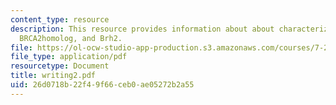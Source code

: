 ```yaml
---
content_type: resource
description: This resource provides information about about characterization of the
  BRCA2homolog, and Brh2.
file: https://ol-ocw-studio-app-production.s3.amazonaws.com/courses/7-28-molecular-biology-spring-2005/26d0718b22f49f66ceb0ae05272b2a55_writing2.pdf
file_type: application/pdf
resourcetype: Document
title: writing2.pdf
uid: 26d0718b-22f4-9f66-ceb0-ae05272b2a55
---
```

